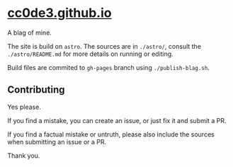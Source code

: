 [cc0de3.github.io](https://cc0d35.github.io)
============================================

A blag of mine.

The site is build on `astro`. The sources are in `./astro/`, consult 
the `./astro/README.md` for more details on running or editing.

Build files are commited to `gh-pages` branch using `./publish-blag.sh`.


Contributing
------------

Yes please.

If you find a mistake, you can create an issue, or just fix it and
submit a PR.

If you find a factual mistake or untruth, please also include the sources
when submitting an issue or a PR.

Thank you.

